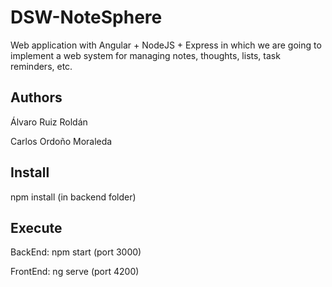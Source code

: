 # DSW-NoteSphere
Web application with Angular + NodeJS + Express in which we are going to implement a web system for managing notes, thoughts, lists, task reminders, etc. 

## Authors

Álvaro Ruiz Roldán

Carlos Ordoño Moraleda

## Install 

npm install (in backend folder)

## Execute

BackEnd: npm start (port 3000)

FrontEnd: ng serve (port 4200)




